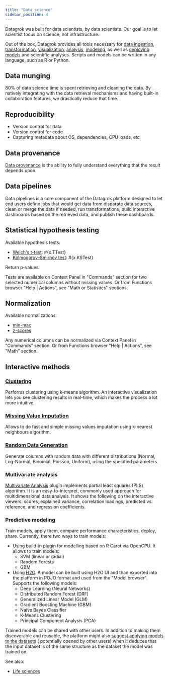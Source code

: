 ```yaml
---
title: "Data science"
sidebar_position: 4
---
```


Datagrok was built for data scientists, by data scientists. Our goal is to let scientist focus on science, not
infrastructure.

Out of the box, Datagrok provides all tools necessary for
[data ingestion](../../../access/files/files.md),
[transformation](../../../transform/transform.md),
[visualization](../../../visualize/viewers/viewers.md),
[analysis](use-cases/eda.md),
[modeling](../../../learn/learn.md), as well as [deploying models](../../../learn/learn.md#deployment)
and scientific analyses. Scripts and models can be written in any language, such as R or Python.

## Data munging

80% of data science time is spent retrieving and cleaning the data. By natively integrating with the data retrieval
mechanisms and having built-in collaboration features, we drastically reduce that time.

## Reproducibility

* Version control for data
* Version control for code
* Capturing metadata about OS, dependencies, CPU loads, etc

## Data provenance

[Data provenance](../../../govern/data-provenance.md) is the ability to fully understand everything that the result depends
upon.

## Data pipelines

Data pipelines is a core component of the Datagrok platform designed to let end users define
jobs that would get data from disparate data sources, clean or merge the data if needed, run transformations, build
interactive dashboards based on the retrieved data, and publish these dashboards.

## Statistical hypothesis testing

Available hypothesis tests:

* [Welch's t-test](https://en.wikipedia.org/wiki/Welch%27s_t-test): #{x.TTest}
* [Kolmogorov–Smirnov test](https://en.wikipedia.org/wiki/Kolmogorov–Smirnov_test): #{x.KSTest}

Return p-values.

Tests are available on Context Panel in "Commands" section for two selected numerical columns without missing values. Or
from Functions browser "Help | Actions", see "Math or Statistics"
sections.

## Normalization

Available normalizations:

* [min-max](https://en.wikipedia.org/wiki/Feature_scaling)
* [z-scores](https://en.wikipedia.org/wiki/Standard_score)

Any numerical columns can be normalized via Context Panel in "Commands" section. Or from Functions browser "Help |
Actions", see "Math" section.

## Interactive methods

### [Clustering](../../../explore/cluster-data.md)

Performs clustering using k-means algorithm. An interactive visualization lets you see clustering results in real-time,
which makes the process a lot more intuitive.

### [Missing Value Imputation](../../../transform/missing-values-imputation.md)

Allows to do fast and simple missing values imputation using k-nearest neighbours algorithm.

### [Random Data Generation](../../../transform/random-data.md)

Generate columns with random data with different distributions (Normal, Log-Normal, Binomial, Poisson, Uniform), using
the specified parameters.

### Multivariate analysis

[Multivariate Analysis](../../../explore/multivariate-analysis/pls.md) plugin implements partial least squares (PLS)
algorithm. It is an easy-to-interpret, commonly used approach for multidimensional data analysis. It shows the following
on the interactive viewers: scores, explained variance, correlation loadings, predicted vs. reference, and regression
coefficients.

### Predictive modeling

Train models, apply them, compare performance characteristics, deploy, share. Currently, there two ways to train models:

* Using build-in plugin for modelling based on R Caret via OpenCPU. It allows to train models:
  * SVM (linear or radial)
  * Random Forests
  * GBM
* Using [H2O](https://h2o.ai). A model can be built using H2O UI and than exported into the platform in POJO format and
  used from the "Model browser". Supports the following models:
  * Deep Learning (Neural Networks)
  * Distributed Random Forest (DRF)
  * Generalized Linear Model (GLM)
  * Gradient Boosting Machine (GBM)
  * Naïve Bayes Classifier
  * K-Means Clustering
  * Principal Component Analysis (PCA)

Trained models can be shared with other users. In addition to making them discoverable and reusable, the platform might
also [suggest applying models to the datasets](../../../govern/catalog/self-learning-platform.md) (
potentially opened by other users) when it deduces that the input dataset is of the same structure as the dataset the
model was trained on.

See also:

* [Life sciences](use-cases/life-sciences.md)
